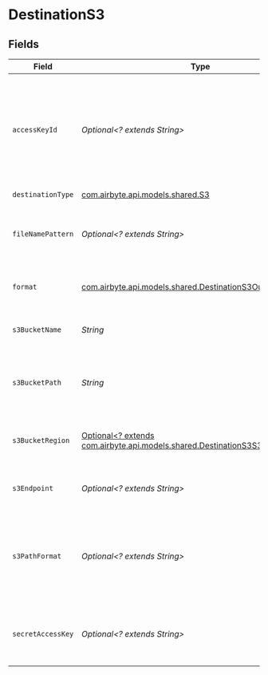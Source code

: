 # DestinationS3


## Fields

| Field                                                                                                                                                                                                                                                           | Type                                                                                                                                                                                                                                                            | Required                                                                                                                                                                                                                                                        | Description                                                                                                                                                                                                                                                     | Example                                                                                                                                                                                                                                                         |
| --------------------------------------------------------------------------------------------------------------------------------------------------------------------------------------------------------------------------------------------------------------- | --------------------------------------------------------------------------------------------------------------------------------------------------------------------------------------------------------------------------------------------------------------- | --------------------------------------------------------------------------------------------------------------------------------------------------------------------------------------------------------------------------------------------------------------- | --------------------------------------------------------------------------------------------------------------------------------------------------------------------------------------------------------------------------------------------------------------- | --------------------------------------------------------------------------------------------------------------------------------------------------------------------------------------------------------------------------------------------------------------- |
| `accessKeyId`                                                                                                                                                                                                                                                   | *Optional<? extends String>*                                                                                                                                                                                                                                    | :heavy_minus_sign:                                                                                                                                                                                                                                              | The access key ID to access the S3 bucket. Airbyte requires Read and Write permissions to the given bucket. Read more <a href="https://docs.aws.amazon.com/general/latest/gr/aws-sec-cred-types.html#access-keys-and-secret-access-keys">here</a>.              | A012345678910EXAMPLE                                                                                                                                                                                                                                            |
| `destinationType`                                                                                                                                                                                                                                               | [com.airbyte.api.models.shared.S3](../../models/shared/S3.md)                                                                                                                                                                                                   | :heavy_check_mark:                                                                                                                                                                                                                                              | N/A                                                                                                                                                                                                                                                             |                                                                                                                                                                                                                                                                 |
| `fileNamePattern`                                                                                                                                                                                                                                               | *Optional<? extends String>*                                                                                                                                                                                                                                    | :heavy_minus_sign:                                                                                                                                                                                                                                              | The pattern allows you to set the file-name format for the S3 staging file(s)                                                                                                                                                                                   | {date}                                                                                                                                                                                                                                                          |
| `format`                                                                                                                                                                                                                                                        | [com.airbyte.api.models.shared.DestinationS3OutputFormat](../../models/shared/DestinationS3OutputFormat.md)                                                                                                                                                     | :heavy_check_mark:                                                                                                                                                                                                                                              | Format of the data output. See <a href="https://docs.airbyte.com/integrations/destinations/s3/#supported-output-schema">here</a> for more details                                                                                                               |                                                                                                                                                                                                                                                                 |
| `s3BucketName`                                                                                                                                                                                                                                                  | *String*                                                                                                                                                                                                                                                        | :heavy_check_mark:                                                                                                                                                                                                                                              | The name of the S3 bucket. Read more <a href="https://docs.aws.amazon.com/AmazonS3/latest/userguide/create-bucket-overview.html">here</a>.                                                                                                                      | airbyte_sync                                                                                                                                                                                                                                                    |
| `s3BucketPath`                                                                                                                                                                                                                                                  | *String*                                                                                                                                                                                                                                                        | :heavy_check_mark:                                                                                                                                                                                                                                              | Directory under the S3 bucket where data will be written. Read more <a href="https://docs.airbyte.com/integrations/destinations/s3#:~:text=to%20format%20the-,bucket%20path,-%3A">here</a>                                                                      | data_sync/test                                                                                                                                                                                                                                                  |
| `s3BucketRegion`                                                                                                                                                                                                                                                | [Optional<? extends com.airbyte.api.models.shared.DestinationS3S3BucketRegion>](../../models/shared/DestinationS3S3BucketRegion.md)                                                                                                                             | :heavy_minus_sign:                                                                                                                                                                                                                                              | The region of the S3 bucket. See <a href="https://docs.aws.amazon.com/AWSEC2/latest/UserGuide/using-regions-availability-zones.html#concepts-available-regions">here</a> for all region codes.                                                                  |                                                                                                                                                                                                                                                                 |
| `s3Endpoint`                                                                                                                                                                                                                                                    | *Optional<? extends String>*                                                                                                                                                                                                                                    | :heavy_minus_sign:                                                                                                                                                                                                                                              | Your S3 endpoint url. Read more <a href="https://docs.aws.amazon.com/general/latest/gr/s3.html#:~:text=Service%20endpoints-,Amazon%20S3%20endpoints,-When%20you%20use">here</a>                                                                                 | http://localhost:9000                                                                                                                                                                                                                                           |
| `s3PathFormat`                                                                                                                                                                                                                                                  | *Optional<? extends String>*                                                                                                                                                                                                                                    | :heavy_minus_sign:                                                                                                                                                                                                                                              | Format string on how data will be organized inside the S3 bucket directory. Read more <a href="https://docs.airbyte.com/integrations/destinations/s3#:~:text=The%20full%20path%20of%20the%20output%20data%20with%20the%20default%20S3%20path%20format">here</a> | ${NAMESPACE}/${STREAM_NAME}/${YEAR}_${MONTH}_${DAY}_${EPOCH}_                                                                                                                                                                                                   |
| `secretAccessKey`                                                                                                                                                                                                                                               | *Optional<? extends String>*                                                                                                                                                                                                                                    | :heavy_minus_sign:                                                                                                                                                                                                                                              | The corresponding secret to the access key ID. Read more <a href="https://docs.aws.amazon.com/general/latest/gr/aws-sec-cred-types.html#access-keys-and-secret-access-keys">here</a>                                                                            | a012345678910ABCDEFGH/AbCdEfGhEXAMPLEKEY                                                                                                                                                                                                                        |
